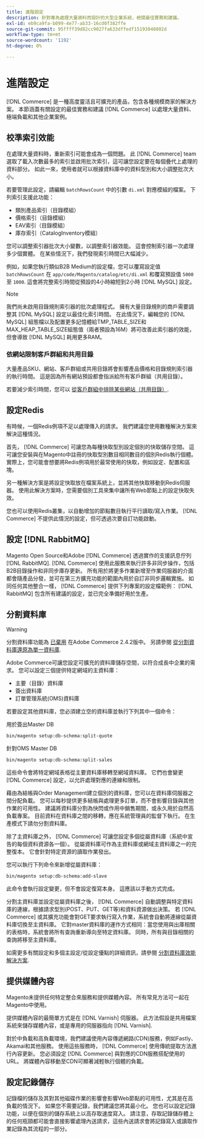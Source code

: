 ```yaml
---
title: 進階設定
description: 針對專為處理大量資料而設計的大型企業系統，檢閱最佳實務和建議。
exl-id: eb9ca9fa-b099-4e77-ab33-16cd0f382ffe
source-git-commit: 95ffff39d82cc9027fa633dffedf15193040802d
workflow-type: tm+mt
source-wordcount: '1192'
ht-degree: 0%

---
```


# 進階設定

[!DNL Commerce] 是一種高度靈活且可擴充的產品，包含各種規模商家的解決方案。 本節涵蓋有關設定的最佳實務和建議 [!DNL Commerce] 以處理大量資料、極端負載和其他企業案例。

## 校準索引效能

在處理大量資料時，重新索引可能會成為一個問題。 此 [!DNL Commerce] team選取了載入次數最多的索引並啟用批次索引，這可讓您設定要在每個疊代上處理的資料部分。 如此一來，使用者就可以根據資料庫中的資料型別和大小調整批次大小。

若要管理此設定，請編輯 `batchRowsCount` 中的引數 `di.xml` 對應模組的檔案。 下列索引支援此功能：

* 類別產品索引（目錄模組）
* 價格索引（目錄模組）
* EAV索引（目錄模組）
* 庫存索引（CatalogInventory模組）

您可以調整索引器批次大小變數，以調整索引器效能。 這會控制索引器一次處理多少個實體。 在某些情況下，我們發現索引時間已大幅減少。

例如，如果您執行類似B2B Medium的設定檔，您可以覆寫設定值 `batchRowsCount` 在 `app/code/Magento/catalog/etc/di.xml` 和覆寫預設值 `5000` 至 `1000`. 這會將完整索引時間從預設的4小時縮短到2小時 [!DNL MySQL] 設定。

>[!NOTE]
>
>我們尚未啟用目錄規則索引器的批次處理程式。 擁有大量目錄規則的商戶需要調整其 [!DNL MySQL] 設定以最佳化索引時間。 在此情況下，編輯您的 [!DNL MySQL] 組態檔以及配置更多記憶體給TMP_TABLE_SIZE和MAX_HEAP_TABLE_SIZE組態值（兩者預設為16M）將可改善此索引器的效能，但會導致 [!DNL MySQL] 耗用更多RAM。

### 依網站限制客戶群組和共用目錄

大量產品SKU、網站、客戶群組或共用目錄將會影響產品價格和目錄規則索引器的執行時間。 這是因為所有網站預設都會指派給所有客戶群組（共用目錄）。

若要減少索引時間，您可以 [從客戶群組中排除某些網站（共用目錄）](https://developer.adobe.com/commerce/php/development/components/indexing/optimization/#customer-group-limitations-by-websites).

## 設定Redis

有時候，一個Redis例項不足以處理傳入的請求。 我們建議您使用數種解決方案來解決這種情況。

首先， [!DNL Commerce] 可讓您為每種快取型別設定個別的快取儲存空間。 這可讓您安裝與在Magento中註冊的快取型別數目相同數目的個別Redis執行個體。 實際上，您可能會想要將Redis例項用於最常使用的快取，例如設定、配置和區塊。

另一種解決方案是將設定快取放在檔案系統上，並將其他快取移動到Redis伺服器。 使用此解決方案時，您需要個別工具來集中讓所有Web節點上的設定快取失效。

您也可以使用Redis叢集，以自動增加的節點數目執行平行讀取/寫入作業。 [!DNL Commerce] 不提供此情況的設定，但可透過次要自訂功能啟動。

## 設定 [!DNL RabbitMQ]

Magento Open Source和Adobe [!DNL Commerce] 透過實作的支援訊息佇列 [!DNL RabbitMQ]. [!DNL Commerce] 使用此服務來執行許多非同步操作，包括B2B目錄操作和非同步庫存更新。 所有用於將更多作業新增至作業伺服器的介面都會隨產品分發，並可在第三方擴充功能的範圍內用於自訂非同步邏輯實施。 如同任何其他整合一樣， [!DNL Commerce] 提供下列專案的設定檔範例： [!DNL RabbitMQ] 包含所有建議的設定，並已完全準備好用於生產。

## 分割資料庫

>[!WARNING]
>
>分割資料庫功能為 [已棄用](https://community.magento.com/t5/Magento-DevBlog/Deprecation-of-Split-Database-in-Magento-Commerce/ba-p/465187) 在Adobe Commerce 2.4.2版中。 另請參閱 [從分割資料庫還原為單一資料庫](../configuration/storage/revert-split-database.md).

Adobe Commerce可讓您設定可擴充的資料庫儲存空間，以符合成長中企業的需求。 您可以設定三個提供特定網域的主資料庫：

* 主要（目錄）資料庫
* 簽出資料庫
* 訂單管理系統(OMS)資料庫

若要設定其他資料庫，您必須建立空的資料庫並執行下列其中一個命令：

用於簽出Master DB

```bash
bin/magento setup:db-schema:split-quote
```

針對OMS Master DB

```bash
bin/magento setup:db-schema:split-sales
```

這些命令會將特定網域表格從主要資料庫移轉至網域資料庫。 它們也會變更 [!DNL Commerce] 設定，以允許處理對應的連線和限制。

藉由為結帳與Order Management建立個別的資料庫，您可以在資料庫伺服器之間分配負載。 您可以每秒提供更多結帳與處理更多訂單，而不會影響目錄與其他作業的可用性。 建議將資料庫分割為快閃或作用中銷售期間，或永久用於自然高負載專案。 目前資料在資料庫之間的移轉，應在系統管理員的監督下執行。  在生產模式下請勿分割資料庫。

除了主資料庫之外， [!DNL Commerce] 可讓您設定多個從屬資料庫（系統中宣告的每個資料資源各一個）。 從屬資料庫可作為主資料庫或網域主資料庫之一的完整復本。 它會針對特定資源的讀取作業發出。

您可以執行下列命令來新增從屬資料庫：

```bash
bin/magento setup:db-schema:add-slave
```

此命令會執行設定變更，但不會設定復寫本身。 這應該以手動方式完成。

分割主資料庫並設定從屬資料庫之後， [!DNL Commerce] 自動調整與特定資料庫的連線，根據請求型別(POST、PUT、GET等)和資料資源做出決策。 若 [!DNL Commerce] 或其擴充功能會對GET要求執行寫入作業，系統會自動將連線從屬資料庫切換至主資料庫。 它對master資料庫的運作方式相同：當您使用與出庫相關的表格時，系統會將所有查詢重新導向至特定資料庫。 同時，所有與目錄相關的查詢將移至主資料庫。

如需更多有關設定和多個主設定/從設定優點的詳細資訊，請參閱
[分割資料庫效能解決方案](../configuration/storage/multi-master.md).

## 提供媒體內容

Magento未提供任何特定整合來服務和提供媒體內容。 所有常見方法可一起在Magento中使用。

提供媒體內容的最簡單方式是在 [!DNL Varnish] 伺服器。 此方法假設是共用檔案系統來儲存媒體內容，或是專用的伺服器指向 [!DNL Varnish].

對於中負載和高負載環境，我們建議使用內容傳遞網路(CDN)服務，例如Fastly、Akamai和其他服務。 使用這些服務時， [!DNL Commerce] 使用傳統提取方法進行內容更新。 您必須設定 [!DNL Commerce] 與對應的CDN服務搭配使用的URL。 將媒體內容移動至CDN可顯著減輕執行個體的負載。

## 設定記錄儲存

記錄檔的儲存及其對其他磁碟作業的影響會影響Web節點的可用性，尤其是在高負載的情況下。 如果您不需要記錄，我們建議您將其最小化。 您也可以設定記錄功能，以便在個別的儲存系統上以高存取速度寫入。 請注意，存取記錄儲存體上的任何瓶頸都可能會直接影響處理內送請求，這些內送請求會將記錄寫入或讀取作業記錄為其流程的一部分。

